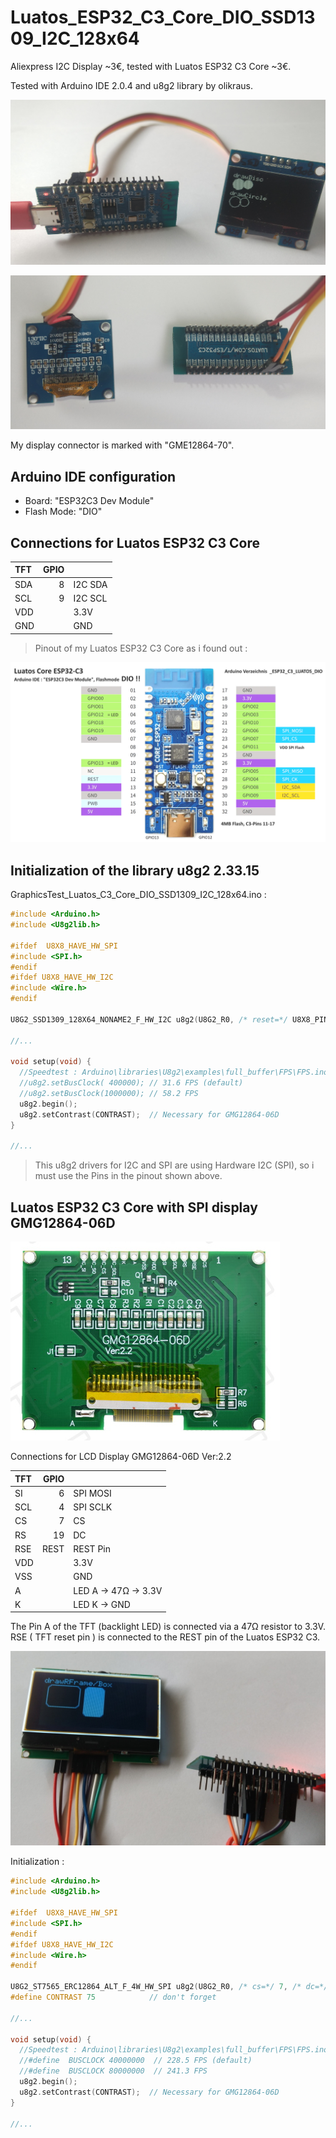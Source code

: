 # Luatos_ESP32_C3_Core_DIO_SSD1309_I2C_128x64

Aliexpress I2C Display ~3€, tested with Luatos ESP32 C3 Core ~3€.

Tested with Arduino IDE 2.0.4 and u8g2 library by olikraus.

![SSD1309 and ESP32 C3](pictures/I2C_TFT_drawCircle.png)

![SSD1309 ans ESP32 C3 Back](pictures/I2C_TFT_Back.png)

My display connector is marked with "GME12864-70".

## Arduino IDE configuration
- Board: "ESP32C3 Dev Module" 
- Flash Mode: "DIO"

## Connections for Luatos ESP32 C3 Core

| TFT  | GPIO |         | 
| :--- | ---: | :------ |
| SDA  | 8    | I2C SDA |
| SCL  | 9    | I2C SCL |
| VDD  |      | 3.3V    |
| GND  |      | GND     |

> Pinout of my Luatos ESP32 C3 Core as i found out : 

![Luatos_C3_Core](pictures/Luatos_ESP32_C3_Core.png)

## Initialization of the library u8g2 2.33.15
GraphicsTest_Luatos_C3_Core_DIO_SSD1309_I2C_128x64.ino :
```c++
#include <Arduino.h>
#include <U8g2lib.h>

#ifdef  U8X8_HAVE_HW_SPI
#include <SPI.h>
#endif
#ifdef U8X8_HAVE_HW_I2C
#include <Wire.h>
#endif

U8G2_SSD1309_128X64_NONAME2_F_HW_I2C u8g2(U8G2_R0, /* reset=*/ U8X8_PIN_NONE); 

//...

void setup(void) {
  //Speedtest : Arduino\libraries\U8g2\examples\full_buffer\FPS\FPS.ino
  //u8g2.setBusClock( 400000); // 31.6 FPS (default)
  //u8g2.setBusClock(1000000); // 58.2 FPS
  u8g2.begin();
  u8g2.setContrast(CONTRAST);  // Necessary for GMG12864-06D 
}

//...
```
> This u8g2 drivers for I2C and SPI are using Hardware I2C (SPI), so i must use the Pins in the pinout shown above. 

## Luatos ESP32 C3 Core with **SPI** display GMG12864-06D

![GMG12864](pictures/GMG12864.jpg)

Connections for LCD Display GMG12864-06D Ver:2.2

| TFT  | GPIO |                 |
| :--- | ---: | :-------------- |
| SI   |    6 | SPI MOSI        |
| SCL  |    4 | SPI SCLK        |
| CS   |    7 | CS              |
| RS   |   19 | DC              |
| RSE  | REST | REST Pin        |
| VDD  |      | 3.3V            |
| VSS  |      | GND             |
| A    |      | LED A -> 47Ω -> 3.3V |
| K    |      | LED K -> GND         |

The Pin A of the TFT (backlight LED) is connected via a 47Ω resistor to 3.3V. RSE ( TFT reset pin ) is connected to the REST pin of the Luatos ESP32 C3.

![GMG12864](pictures/GMG12864_draw.jpg)


Initialization :
```c++
#include <Arduino.h>
#include <U8g2lib.h>

#ifdef  U8X8_HAVE_HW_SPI
#include <SPI.h>
#endif
#ifdef U8X8_HAVE_HW_I2C
#include <Wire.h>
#endif

U8G2_ST7565_ERC12864_ALT_F_4W_HW_SPI u8g2(U8G2_R0, /* cs=*/ 7, /* dc=*/ 19, /* reset= */ U8X8_PIN_NONE);  
#define CONTRAST 75            // don't forget

//...

void setup(void) {
  //Speedtest : Arduino\libraries\U8g2\examples\full_buffer\FPS\FPS.ino
  //#define  BUSCLOCK 40000000  // 228.5 FPS (default)
  //#define  BUSCLOCK 80000000  // 241.3 FPS
  u8g2.begin();
  u8g2.setContrast(CONTRAST);  // Necessary for GMG12864-06D 
}

//...

```

<!-- unvisible -->

